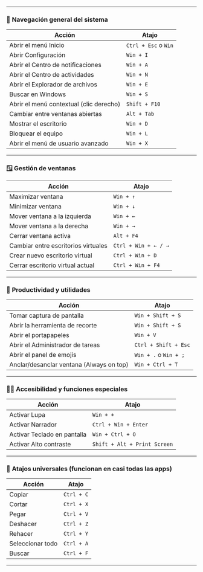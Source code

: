 
---
### 🧭 **Navegación general del sistema**

|Acción|Atajo|
|---|---|
|Abrir el menú Inicio|`Ctrl + Esc` o `Win`|
|Abrir Configuración|`Win + I`|
|Abrir el Centro de notificaciones|`Win + A`|
|Abrir el Centro de actividades|`Win + N`|
|Abrir el Explorador de archivos|`Win + E`|
|Buscar en Windows|`Win + S`|
|Abrir el menú contextual (clic derecho)|`Shift + F10`|
|Cambiar entre ventanas abiertas|`Alt + Tab`|
|Mostrar el escritorio|`Win + D`|
|Bloquear el equipo|`Win + L`|
|Abrir el menú de usuario avanzado|`Win + X`|

---

### 🪟 **Gestión de ventanas**

|Acción|Atajo|
|---|---|
|Maximizar ventana|`Win + ↑`|
|Minimizar ventana|`Win + ↓`|
|Mover ventana a la izquierda|`Win + ←`|
|Mover ventana a la derecha|`Win + →`|
|Cerrar ventana activa|`Alt + F4`|
|Cambiar entre escritorios virtuales|`Ctrl + Win + ← / →`|
|Crear nuevo escritorio virtual|`Ctrl + Win + D`|
|Cerrar escritorio virtual actual|`Ctrl + Win + F4`|

---

### 🧰 **Productividad y utilidades**

|Acción|Atajo|
|---|---|
|Tomar captura de pantalla|`Win + Shift + S`|
|Abrir la herramienta de recorte|`Win + Shift + S`|
|Abrir el portapapeles|`Win + V`|
|Abrir el Administrador de tareas|`Ctrl + Shift + Esc`|
|Abrir el panel de emojis|`Win + .` o `Win + ;`|
|Anclar/desanclar ventana (Always on top)|`Win + Ctrl + T`|

---

### 🧑‍💻 **Accesibilidad y funciones especiales**

|Acción|Atajo|
|---|---|
|Activar Lupa|`Win + +`|
|Activar Narrador|`Ctrl + Win + Enter`|
|Activar Teclado en pantalla|`Win + Ctrl + O`|
|Activar Alto contraste|`Shift + Alt + Print Screen`|

---

### 🧮 **Atajos universales (funcionan en casi todas las apps)**

|Acción|Atajo|
|---|---|
|Copiar|`Ctrl + C`|
|Cortar|`Ctrl + X`|
|Pegar|`Ctrl + V`|
|Deshacer|`Ctrl + Z`|
|Rehacer|`Ctrl + Y`|
|Seleccionar todo|`Ctrl + A`|
|Buscar|`Ctrl + F`|

---